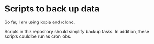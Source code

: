 # Scripts to back up data

So far, I am using [kopia](https://kopia.io) and [rclone](https://rclone.org).

Scripts in this repository should simplify backup tasks. In addition, these scripts could be run as cron jobs.
